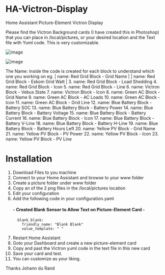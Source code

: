 # HA-Victron-Display
Home Assistant Picture-Element Victron Display

Please find the Victron Background cards (I have created this in Photoshop) that you can place in /local/pictures, or your desired location and the Text file with Yuml code. This is very customizable. 

![image](https://github.com/johanndurandsa/HA-Victron-Display/assets/98578816/fa01e5ba-f9a2-4a3e-95a8-05fe75e5a0bb)

![image](https://github.com/johanndurandsa/HA-Victron-Display/assets/98578816/8982e585-4aab-4e37-acd8-97b80c91a577)


The Name: inside the code is created for each block to understand which one you working on
eg.
   | name: Red Grid Block - Grid Name |
   | name: Red Grid Block - Eskom Grid Watt |
   3. name: Red Grid Block - Load Shedding
   4. name: Red Grid Block - Icon
   5. name: Red Grid Block - Line
   6. name: Victron Block - Vebus State
   7. name: Victron Block - Icon
   8. name: Green AC Block - Grid Name
   9. name: Green AC Block - AC Loads
   10. name: Green AC Block - Icon
   11. name: Green AC Block - Grid Line
   12. name: Blue Battery Block - Battery SOC
   13. name: Blue Battery Block - Battery Power
   14. name: Blue Battery Block - Battery Voltage
   15. name: Blue Battery Block - Battery Current
   16. name: Blue Battery Block - Icon
   17. name: Blue Battery Block - Battery V-Line
   18. name: Blue Battery Block - Battery H-Line
   19. name: Blue Battery Block - Battery Hours Left
   20. name: Yellow PV Block - Grid Name
   21. name: Yellow PV Block - PV Power
   22. name: Yellow PV Block - Icon
   23. name: Yellow PV Block - PV Line

# Installation
1. Download Files to you machine
2. Connect to your Home Assistant and browse to your www folder
3. Create a picture folder under www folder
4. Copy an of the 2 png files in the /local/pictures location
5. Edit your configuration 
6. Add the following code in your configuration.yaml
   #### - Created Blank Sensor to Allow Text on Picture-Element Card - ####
         blank_blank:
           friendly_name: "Blank Blank"
           value_template: " "
7. Restart Home Assistant
8. Goto your Dashboard and create a new picture-element card
9. Copy and past the Victron yuml code in the text file in this new card
10. Save your card and test.
11. You can customize as your liking.

Thanks
Johann du Rand
